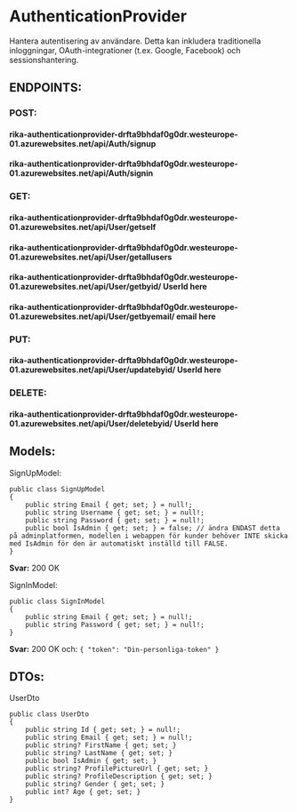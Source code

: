 # AuthenticationProvider
Hantera autentisering av användare. Detta kan inkludera traditionella inloggningar, OAuth-integrationer (t.ex. Google, Facebook) och sessionshantering.


## ENDPOINTS:

### POST:
#### rika-authenticationprovider-drfta9bhdaf0g0dr.westeurope-01.azurewebsites.net/api/Auth/signup
#### rika-authenticationprovider-drfta9bhdaf0g0dr.westeurope-01.azurewebsites.net/api/Auth/signin


### GET:
#### rika-authenticationprovider-drfta9bhdaf0g0dr.westeurope-01.azurewebsites.net/api/User/getself
#### rika-authenticationprovider-drfta9bhdaf0g0dr.westeurope-01.azurewebsites.net/api/User/getallusers
#### rika-authenticationprovider-drfta9bhdaf0g0dr.westeurope-01.azurewebsites.net/api/User/getbyid/ UserId here
#### rika-authenticationprovider-drfta9bhdaf0g0dr.westeurope-01.azurewebsites.net/api/User/getbyemail/ email here


### PUT:
#### rika-authenticationprovider-drfta9bhdaf0g0dr.westeurope-01.azurewebsites.net/api/User/updatebyid/ UserId here


### DELETE:
#### rika-authenticationprovider-drfta9bhdaf0g0dr.westeurope-01.azurewebsites.net/api/User/deletebyid/ UserId here


## Models:

SignUpModel:
```
public class SignUpModel
{
    public string Email { get; set; } = null!;
    public string Username { get; set; } = null!;
    public string Password { get; set; } = null!;
    public bool IsAdmin { get; set; } = false; // ändra ENDAST detta på adminplatformen, modellen i webappen för kunder behöver INTE skicka med IsAdmin för den är automatiskt inställd till FALSE.
}
```
**Svar:** 200 OK


SignInModel:
```
public class SignInModel
{
    public string Email { get; set; } = null!;
    public string Password { get; set; } = null!;
}
```
**Svar:** 200 OK och:
``
{
    "token": "Din-personliga-token"
}
``

## DTOs:

UserDto
```
public class UserDto
{
    public string Id { get; set; } = null!;
    public string Email { get; set; } = null!;
    public string? FirstName { get; set; }
    public string? LastName { get; set; }
    public bool IsAdmin { get; set; }
    public string? ProfilePictureUrl { get; set; }
    public string? ProfileDescription { get; set; }
    public string? Gender { get; set; }
    public int? Age { get; set; }
}
```

